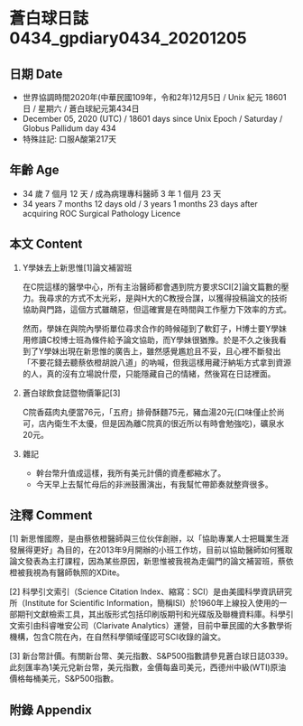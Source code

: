 [_metadata_:encoding]: - "utf-8"
[_metadata_:language]: - "zh-Hant-TW"
[_metadata_:fileformat]: - "markdown"
[_metadata_:MIME_type]: - "text/plain"
[_metadata_:markdown_version]: - "commonmark version 0.29"
[_metadata_:markdown_spec]: - "https://spec.commonmark.org/0.29/"

# 蒼白球日誌0434_gpdiary0434_20201205 #

## 日期 Date ##

* 世界協調時間2020年(中華民國109年，令和2年)12月5日 / Unix 紀元 18601 日 / 星期六 / 蒼白球紀元第434日
* December 05, 2020 (UTC) / 18601 days since Unix Epoch / Saturday / Globus Pallidum day 434
* 特殊註記: 口服A酸第217天

## 年齡 Age ##

* 34 歲 7 個月 12 天 / 成為病理專科醫師 3 年 1 個月 23 天
* 34 years 7 months 12 days old / 3 years 1 months 23 days after acquiring ROC Surgical Pathology Licence

## 本文 Content ##

1. Y學妹去上新思惟[1]論文補習班

    在C院這樣的醫學中心，所有主治醫師都會遇到院方要求SCI[2]論文篇數的壓力。我尋求的方式不太光彩，是與H大的C教授合謀，以獲得投稿論文的技術協助與門路，這個方式雖醜惡，但這確實是在時間與工作壓力下效率的方式。
    
    然而，學妹在與院內學術單位尋求合作的時候碰到了軟釘子，H博士要Y學妹用修讀C校博士班為條件給予論文協助，而Y學妹很猶豫。於是不久之後我看到了Y學妹出現在新思惟的廣告上，雖然感覺尷尬且不妥，且心裡不斷發出「不要花錢去聽蔡依橙胡說八道」的吶喊，但我這樣用藏汙納垢方式拿到資源的人，真的沒有立場說什麼，只能隱藏自己的情緒，然後寫在日誌裡面。
    
2. 蒼白球飲食誌暨物價筆記[3]

    C院香菇肉丸便當76元，「五府」排骨酥麵75元，豬血湯20元(口味僅止於尚可，店內衛生不太優，但是因為離C院真的很近所以有時會勉強吃)，礦泉水20元。    

3. 雜記

    * 幹台幣升值成這樣，我所有美元計價的資產都縮水了。
    * 今天早上去幫忙母后的非洲鼓團演出，有我幫忙帶節奏就整齊很多。

## 注釋 Comment ##

[1] 新思惟國際，是由蔡依橙醫師與三位伙伴創辦，以「協助專業人士把職業生涯發展得更好」為目的，在2013年9月開辦的小班工作坊，目前以協助醫師如何獲取論文發表為主打課程，因為某些原因，新思惟被我視為走偏門的論文補習班，蔡依橙被我視為有醫師執照的XDite。

[2] 科學引文索引（Science Citation Index、縮寫：SCI）是由美國科學資訊研究所（Institute for Scientific Information，簡稱ISI）於1960年上線投入使用的一部期刊文獻檢索工具，其出版形式包括印刷版期刊和光碟版及聯機資料庫。科學引文索引由科睿唯安公司（Clarivate Analytics）運營，目前中華民國的大多數學術機構，包含C院在內，在自然科學領域僅認可SCI收錄的論文。

[3] 新台幣計價。有關新台幣、美元指數、S&P500指數請參見蒼白球日誌0339。此刻匯率為1美元兌新台幣，美元指數，金價每盎司美元，西德州中級(WTI)原油價格每桶美元，S&P500指數。


## 附錄 Appendix ##

